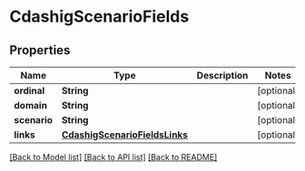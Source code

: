 # CdashigScenarioFields

## Properties
Name | Type | Description | Notes
------------ | ------------- | ------------- | -------------
**ordinal** | **String** |  | [optional] 
**domain** | **String** |  | [optional] 
**scenario** | **String** |  | [optional] 
**links** | [**CdashigScenarioFieldsLinks**](CdashigScenarioFieldsLinks.md) |  | [optional] 

[[Back to Model list]](../README.md#documentation-for-models) [[Back to API list]](../README.md#documentation-for-api-endpoints) [[Back to README]](../README.md)



